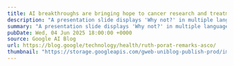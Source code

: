 ```yaml
---
title: AI breakthroughs are bringing hope to cancer research and treatment
description: "A presentation slide displays 'Why not?' in multiple languages, representing global communication. Smaller images show Ruth Porat on stage, medical professionals, and 3D virus models, connecting technology with healthcare."
summary: "A presentation slide displays 'Why not?' in multiple languages, representing global communication. Smaller images show Ruth Porat on stage, medical professionals, and 3D virus models, connecting technology with healthcare."
pubDate: Wed, 04 Jun 2025 18:00:00 +0000
source: Google AI Blog
url: https://blog.google/technology/health/ruth-porat-remarks-asco/
thumbnail: "https://storage.googleapis.com/gweb-uniblog-publish-prod/images/RuthAsco_Hero_2097x1182.width-1300.png"
---
```


